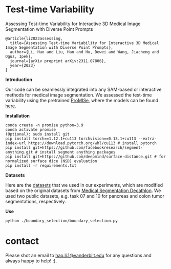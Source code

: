 # Test-time Variability
Assessing Test-time Variability for Interactive 3D Medical Image Segmentation with Diverse Point Prompts
```
@article{li2023assessing,
  title={Assessing Test-time Variability for Interactive 3D Medical Image Segmentation with Diverse Point Prompts},
  author={Li, Hao and Liu, Han and Hu, Dewei and Wang, Jiacheng and Oguz, Ipek},
  journal={arXiv preprint arXiv:2311.07806},
  year={2023}
}
```
**Introduction**

Our code can be seamlessly integrated into any SAM-based or interactive methods for medical image segmentation.
We assessed the test-time variability using the pretrained [ProMISe](https://github.com/MedICL-VU/ProMISe), where the models can be found [here](https://drive.google.com/drive/folders/1Yol2tIaNYVve6JQ3osg2pjDRgwVeS-IF?usp=sharing).


**Installation**
```
conda create -n promise python=3.9
conda activate promise
(Optional): sudo install git
pip install torch==1.12.1+cu113 torchvision==0.13.1+cu113 --extra-index-url https://download.pytorch.org/whl/cu113 # install pytorch
pip install git+https://github.com/facebookresearch/segment-anything.git # install segment anything packages
pip install git+https://github.com/deepmind/surface-distance.git # for normalized surface dice (NSD) evaluation
pip install -r requirements.txt
```

**Datasets**

Here are the [datasets](https://drive.google.com/drive/folders/13uGNb2WQhSQcBQIUhnvYJere1LBYGDsW?usp=sharing) that we used in our experiments, which are modified based on the original datasets from [Medical Segmentation Decathlon](http://medicaldecathlon.com/). We used two public datasets, e.g. task 07 and 10 for pancreas and colon tumor segmentations, respectively. 

**Use**
```
python ./boundary_selection/boundary_selection.py
```

# contact
Please shot an email to hao.li.1@vanderbilt.edu for any questions and always happy to help! :).
